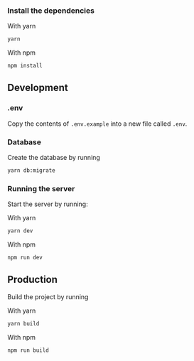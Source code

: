 
### Install the dependencies

With yarn
```bash
yarn
```

With npm
```bash
npm install
```

## Development
### .env
Copy the contents of `.env.example` into a new file called `.env`.

### Database
Create the database by running
```bash
yarn db:migrate
```

### Running the server
Start the server by running:

With yarn
```bash
yarn dev
```

With npm
```bash
npm run dev
```

## Production
Build the project by running

With yarn
```bash
yarn build
```

With npm
```bash
npm run build
```
